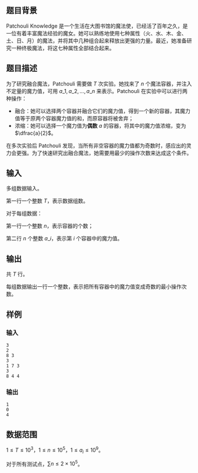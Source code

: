## 题目背景
Patchouli Knowledge 是一个生活在大图书馆的魔法使，已经活了百年之久，是一位有着丰富魔法经验的魔女。她可以熟练地使用七种属性（火、水、木、金、土、日、月）的魔法，并将其中几种组合起来释放出更强的力量。最近，她准备研究一种终极魔法，将这七种属性全部结合起来。

## 题目描述
为了研究融合魔法，Patchouli 需要做 $T$ 次实验。她找来了 $n$ 个魔法容器，并注入不定量的魔力值，可用 $a\_1,a\_2,\dots,a\_n$ 来表示。Patchouli 在实验中可以进行两种操作：

+ 融合：她可以选择两个容器并融合它们的魔力值，得到一个新的容器，其魔力值等于原两个容器魔力值的和，而原容器将被舍弃；
+ 浓缩：她可以选择一个魔力值为**偶数** $a$ 的容器，将其中的魔力值浓缩，变为 $\dfrac{a}{2}$。

在多次实验后 Patchouli 发现，当所有非空容器的魔力值都为奇数时，感应出的灵力会更强。为了快速研究出融合魔法，她需要用最少的操作次数来达成这个条件。

## 输入
多组数据输入。

第一行一个整数 $T$，表示数据组数。

对于每组数据：

第一行一个整数 $n$，表示容器的个数；

第二行 $n$ 个整数 $a\_i$，表示第 $i$ 个容器中的魔力值。

## 输出
共 $T$ 行。

每组数据输出一行一个整数，表示把所有容器中的魔力值变成奇数的最小操作次数。

## 样例
### 输入
    3
    2
    8 3 
    3
    1 7 3 
    3
    8 4 4 
### 输出
    1
    0
    4

## 数据范围
$1 \leq T \leq 10^3$，$1 \leq n \leq 10^5$，$1 \leq a_i \leq 10^9$。

对于所有测试点，$\sum n \leq 2 \times 10^5$。